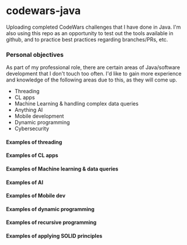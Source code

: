 # codewars-java

Uploading completed CodeWars challenges that I have done in Java.
I'm also using this repo as an opportunity to test out the tools available in github, and to practice best practices regarding branches/PRs, etc.

### Personal objectives
As part of my professional role, there are certain areas of Java/software development that I don't touch too often.
I'd like to gain more experience and knowledge of the following areas due to this, as they will come up.
- Threading
- CL apps
- Machine Learning & handling complex data queries
- Anything AI
- Mobile development
- Dynamic programming
- Cybersecurity


#### Examples of threading

#### Examples of CL apps

#### Examples of Machine learning & data queries

#### Examples of AI

#### Examples of Mobile dev

#### Examples of dynamic programming

#### Examples of recursive programming

#### Examples of applying SOLID principles